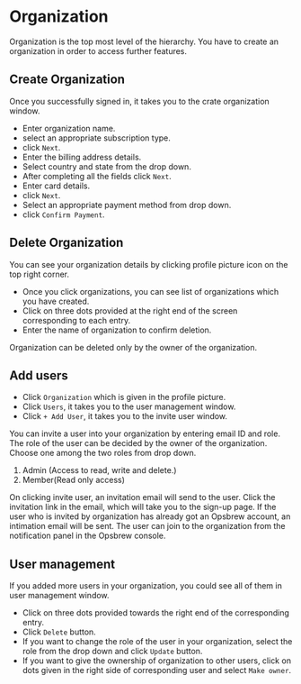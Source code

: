 # Organization

Organization is the top most level of the hierarchy. You have to create an organization in order to access further features. 

## Create Organization

Once you successfully signed in, it takes you to the crate organization  window.

- Enter organization name.
- select an appropriate subscription type.
- click `Next`. 
- Enter the billing address details. 
- Select country and state from the  drop down.
- After completing all the fields click `Next`.  
- Enter card details.
- click `Next`. 
- Select an appropriate payment method from drop down.
- click `Confirm Payment`. 


## Delete Organization

  
You can see your organization details by clicking profile picture icon on the top right corner.
- Once you click organizations, you can see list of organizations which you have created.
- Click on three dots provided at the right end of the screen corresponding to each entry.
-  Enter the name of organization to confirm deletion.

 Organization can be deleted only by the owner of the organization. 


## Add users


- Click  `Organization` which is given in the profile picture.
- Click  `Users`, it takes you to the user management window. 
- Click `+ Add User`, it takes you to the invite user window.

 You can invite a user into your organization by entering email ID and role. The role of the user can be decided by the owner of the organization. Choose one among the two roles from drop down. 
1. Admin (Access to read, write and delete.) 
2. Member(Read only access) 

On clicking invite user, an invitation email will send to the user. Click the invitation link in the email, which will take you to the sign-up page. If the user who is invited by organization has already got an Opsbrew account, an intimation email will be sent. The user can join to the organization from the notification panel in the Opsbrew console.

## User management 

If you added more users in your organization, you could see all of them in user management window. 

- Click on three dots provided towards the right end of the corresponding entry.
- Click `Delete` button.
- If you want to change the role of the user in your organization, select the role from the drop down and click `Update` button.
- If you want to give the ownership of organization to other users, click on dots given in the right side of corresponding user and select `Make owner`. 



